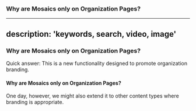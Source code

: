
### Why are Mosaics only on Organization Pages?
---
description: 'keywords, search, video, image'
---
### Why are Mosaics only on Organization Pages?
Quick answer: This is a new functionality designed to promote organization branding. 
#### Why are Mosaics only on Organization Pages?
One day, however, we might also extend it to other content types where branding is appropriate. 

